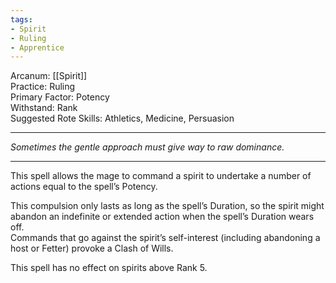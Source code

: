 ```yaml
---
tags:
- Spirit
- Ruling
- Apprentice
---
```


Arcanum: [[Spirit]]\
Practice: Ruling\
Primary Factor: Potency\
Withstand: Rank\
Suggested Rote Skills: Athletics, Medicine, Persuasion

---

_Sometimes the gentle approach must give way to raw dominance._

---

This spell allows the mage to command a spirit to undertake a number of actions equal to the spell’s Potency.

This compulsion only lasts as long as the spell’s Duration, so the spirit might abandon an indefinite or extended action when the spell’s Duration wears off.\
Commands that go against the spirit’s self-interest (including abandoning a host or Fetter) provoke a Clash of Wills.

This spell has no effect on spirits above Rank 5.